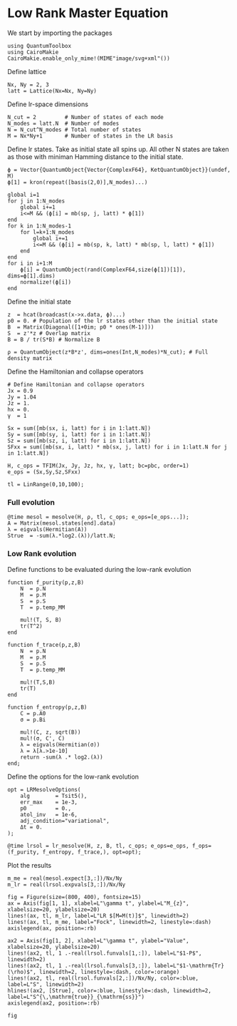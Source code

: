 # Low Rank Master Equation

We start by importing the packages

```@example lowrank
using QuantumToolbox
using CairoMakie
CairoMakie.enable_only_mime!(MIME"image/svg+xml"())
```

Define lattice
```@example lowrank
Nx, Ny = 2, 3
latt = Lattice(Nx=Nx, Ny=Ny)
```

Define lr-space dimensions
```@example lowrank
N_cut = 2         # Number of states of each mode
N_modes = latt.N  # Number of modes
N = N_cut^N_modes # Total number of states
M = Nx*Ny+1       # Number of states in the LR basis
```

Define lr states. Take as initial state all spins up. All other N states are taken as those with miniman Hamming distance to the initial state.
```@example lowrank
ϕ = Vector{QuantumObject{Vector{ComplexF64}, KetQuantumObject}}(undef, M)
ϕ[1] = kron(repeat([basis(2,0)],N_modes)...)

global i=1
for j in 1:N_modes
    global i+=1
    i<=M && (ϕ[i] = mb(sp, j, latt) * ϕ[1])
end
for k in 1:N_modes-1
    for l=k+1:N_modes
        global i+=1
        i<=M && (ϕ[i] = mb(sp, k, latt) * mb(sp, l, latt) * ϕ[1])
    end
end
for i in i+1:M
    ϕ[i] = QuantumObject(rand(ComplexF64,size(ϕ[1])[1]), dims=ϕ[1].dims)
    normalize!(ϕ[i])
end
```

Define the initial state
```@example lowrank
z  = hcat(broadcast(x->x.data, ϕ)...)
p0 = 0. # Population of the lr states other than the initial state
B  = Matrix(Diagonal([1+0im; p0 * ones(M-1)]))
S  = z'*z # Overlap matrix
B = B / tr(S*B) # Normalize B

ρ = QuantumObject(z*B*z', dims=ones(Int,N_modes)*N_cut); # Full density matrix
```

Define the Hamiltonian and collapse operators
```@example lowrank
# Define Hamiltonian and collapse operators
Jx = 0.9 
Jy = 1.04
Jz = 1. 
hx = 0.
γ  = 1

Sx = sum([mb(sx, i, latt) for i in 1:latt.N])
Sy = sum([mb(sy, i, latt) for i in 1:latt.N])
Sz = sum([mb(sz, i, latt) for i in 1:latt.N])
SFxx = sum([mb(sx, i, latt) * mb(sx, j, latt) for i in 1:latt.N for j in 1:latt.N])

H, c_ops = TFIM(Jx, Jy, Jz, hx, γ, latt; bc=pbc, order=1)
e_ops = (Sx,Sy,Sz,SFxx)

tl = LinRange(0,10,100);
```

### Full evolution
```@example lowrank
@time mesol = mesolve(H, ρ, tl, c_ops; e_ops=[e_ops...]);
A = Matrix(mesol.states[end].data)
λ = eigvals(Hermitian(A))
Strue  = -sum(λ.*log2.(λ))/latt.N;
```

### Low Rank evolution
Define functions to be evaluated during the low-rank evolution
```@example lowrank
function f_purity(p,z,B)
    N  = p.N
    M  = p.M
    S  = p.S
    T  = p.temp_MM

    mul!(T, S, B)
    tr(T^2)
end

function f_trace(p,z,B)
    N  = p.N
    M  = p.M
    S  = p.S
    T  = p.temp_MM

    mul!(T,S,B)
    tr(T)
end

function f_entropy(p,z,B)
    C = p.A0
    σ = p.Bi

    mul!(C, z, sqrt(B))
    mul!(σ, C', C)
    λ = eigvals(Hermitian(σ))
    λ = λ[λ.>1e-10]
    return -sum(λ .* log2.(λ))
end;
```

Define the options for the low-rank evolution
```@example lowrank
opt = LRMesolveOptions( 
    alg        = Tsit5(),
    err_max    = 1e-3,
    p0         = 0.,
    atol_inv   = 1e-6,
    adj_condition="variational",
    Δt = 0.
);

@time lrsol = lr_mesolve(H, z, B, tl, c_ops; e_ops=e_ops, f_ops=(f_purity, f_entropy, f_trace,), opt=opt);
```

Plot the results
```@example lowrank
m_me = real(mesol.expect[3,:])/Nx/Ny
m_lr = real(lrsol.expvals[3,:])/Nx/Ny

fig = Figure(size=(800, 400), fontsize=15)
ax = Axis(fig[1, 1], xlabel=L"\gamma t", ylabel=L"M_{z}", xlabelsize=20, ylabelsize=20)
lines!(ax, tl, m_lr, label=L"LR $[M=M(t)]$", linewidth=2)
lines!(ax, tl, m_me, label="Fock", linewidth=2, linestyle=:dash)
axislegend(ax, position=:rb)

ax2 = Axis(fig[1, 2], xlabel=L"\gamma t", ylabel="Value", xlabelsize=20, ylabelsize=20)
lines!(ax2, tl, 1 .-real(lrsol.funvals[1,:]), label=L"$1-P$", linewidth=2)
lines!(ax2, tl, 1 .-real(lrsol.funvals[3,:]), label=L"$1-\mathrm{Tr}(\rho)$", linewidth=2, linestyle=:dash, color=:orange)
lines!(ax2, tl, real(lrsol.funvals[2,:])/Nx/Ny, color=:blue, label=L"S", linewidth=2)
hlines!(ax2, [Strue], color=:blue, linestyle=:dash, linewidth=2, label=L"S^{\,\mathrm{true}}_{\mathrm{ss}}")
axislegend(ax2, position=:rb)

fig
```

